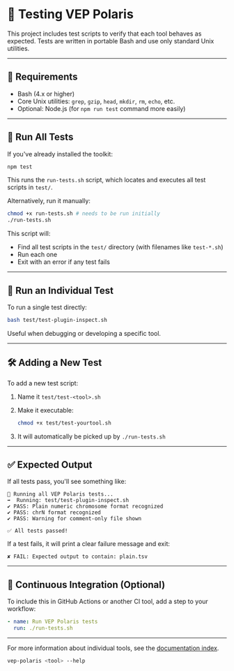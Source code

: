 # 🧪 Testing VEP Polaris

This project includes test scripts to verify that each tool behaves as expected. Tests are written in portable Bash and use only standard Unix utilities.

---

## 🔧 Requirements

-   Bash (4.x or higher)
-   Core Unix utilities: `grep`, `gzip`, `head`, `mkdir`, `rm`, `echo`, etc.
-   Optional: Node.js (for `npm run test` command more easily)

---

## 🚀 Run All Tests

If you've already installed the toolkit:

```bash
npm test
```

This runs the `run-tests.sh` script, which locates and executes all test scripts in `test/`.

Alternatively, run it manually:

```bash
chmod +x run-tests.sh # needs to be run initially
./run-tests.sh
```

This script will:

-   Find all test scripts in the `test/` directory (with filenames like `test-*.sh`)
-   Run each one
-   Exit with an error if any test fails

---

## 🧪 Run an Individual Test

To run a single test directly:

```bash
bash test/test-plugin-inspect.sh
```

Useful when debugging or developing a specific tool.

---

## 🛠 Adding a New Test

To add a new test script:

1. Name it `test/test-<tool>.sh`
2. Make it executable:

    ```bash
    chmod +x test/test-yourtool.sh
    ```

3. It will automatically be picked up by `./run-tests.sh`

---

## ✅ Expected Output

If all tests pass, you'll see something like:

```
🔬 Running all VEP Polaris tests...
➡️  Running: test/test-plugin-inspect.sh
✔ PASS: Plain numeric chromosome format recognized
✔ PASS: chrN format recognized
✔ PASS: Warning for comment-only file shown

✅ All tests passed!
```

If a test fails, it will print a clear failure message and exit:

```
✘ FAIL: Expected output to contain: plain.tsv
```

---

## 🤖 Continuous Integration (Optional)

To include this in GitHub Actions or another CI tool, add a step to your workflow:

```yaml
- name: Run VEP Polaris tests
  run: ./run-tests.sh
```

---

For more information about individual tools, see the [documentation index](index.md).

```bash
vep-polaris <tool> --help
```
